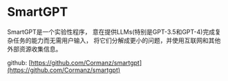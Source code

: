 # SmartGPT

SmartGPT是一个实验性程序，
意在提供LLMs(特别是GPT-3.5和GPT-4)完成复杂任务的能力而无需用户输入，
将它们分解成更小的问题，并使用互联网和其他外部资源收集信息。

github: [https://github.com/Cormanz/smartgpt](https://github.com/Cormanz/smartgpt)